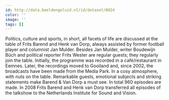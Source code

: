 ```yaml
---
id: http://data.beeldengeluid.nl/id/dataset/0024
color: ''
image: ''
tags: []
---
```


Politics, culture and sports, in short, all facets of life are discussed at the table of Frits Barend and Henk van Dorp, always assisted by former football player and columnist Jan Mulder. Besides Jan Mulder, writer Boudewijn Büch and political reporter Frits Wester are regular guests; they regularly join the table. Initially, the programme was recorded in a café/restaurant in Eemnes. Later, the recordings moved to Gooiland and, since 2002, the broadcasts have been made from the Media Park. In a cosy atmosphere, with nuts on the table. Remarkable guests, emotional subjects and striking statements make Barend & Van Dorp a must see. In total 960 episodes are made. In 2008 Frits Barend and Henk van Dorp transferred all episodes of the talkshow to the Netherlands Institute for Sound and Vision.
